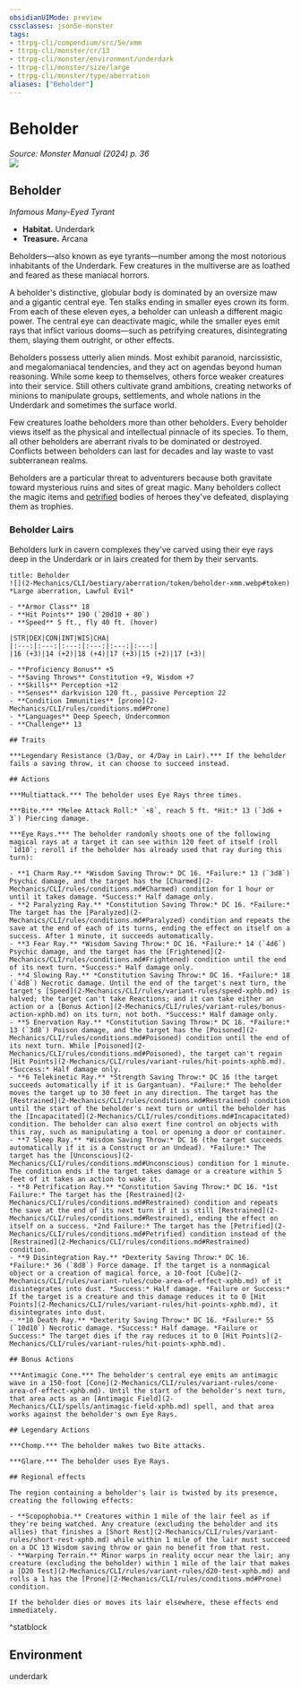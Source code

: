```yaml
---
obsidianUIMode: preview
cssclasses: json5e-monster
tags:
- ttrpg-cli/compendium/src/5e/xmm
- ttrpg-cli/monster/cr/13
- ttrpg-cli/monster/environment/underdark
- ttrpg-cli/monster/size/large
- ttrpg-cli/monster/type/aberration
aliases: ["Beholder"]
---
```

# Beholder
*Source: Monster Manual (2024) p. 36*  
![](2-Mechanics/CLI/bestiary/aberration/img/beholder.webp#right)

## Beholder

*Infamous Many-Eyed Tyrant*

- **Habitat.** Underdark  
- **Treasure.** Arcana  

Beholders—also known as eye tyrants—number among the most notorious inhabitants of the Underdark. Few creatures in the multiverse are as loathed and feared as these maniacal horrors.

A beholder's distinctive, globular body is dominated by an oversize maw and a gigantic central eye. Ten stalks ending in smaller eyes crown its form. From each of these eleven eyes, a beholder can unleash a different magic power. The central eye can deactivate magic, while the smaller eyes emit rays that inflict various dooms—such as petrifying creatures, disintegrating them, slaying them outright, or other effects.

Beholders possess utterly alien minds. Most exhibit paranoid, narcissistic, and megalomaniacal tendencies, and they act on agendas beyond human reasoning. While some keep to themselves, others force weaker creatures into their service. Still others cultivate grand ambitions, creating networks of minions to manipulate groups, settlements, and whole nations in the Underdark and sometimes the surface world.

Few creatures loathe beholders more than other beholders. Every beholder views itself as the physical and intellectual pinnacle of its species. To them, all other beholders are aberrant rivals to be dominated or destroyed. Conflicts between beholders can last for decades and lay waste to vast subterranean realms.

Beholders are a particular threat to adventurers because both gravitate toward mysterious ruins and sites of great magic. Many beholders collect the magic items and [petrified](2-Mechanics/CLI/rules/conditions.md#Petrified) bodies of heroes they've defeated, displaying them as trophies.

### Beholder Lairs

Beholders lurk in cavern complexes they've carved using their eye rays deep in the Underdark or in lairs created for them by their servants.

```ad-statblock
title: Beholder
![](2-Mechanics/CLI/bestiary/aberration/token/beholder-xmm.webp#token)
*Large aberration, Lawful Evil*

- **Armor Class** 18 
- **Hit Points** 190 (`20d10 + 80`) 
- **Speed** 5 ft., fly 40 ft. (hover)

|STR|DEX|CON|INT|WIS|CHA|
|:---:|:---:|:---:|:---:|:---:|:---:|
|16 (+3)|14 (+2)|18 (+4)|17 (+3)|15 (+2)|17 (+3)|

- **Proficiency Bonus** +5
- **Saving Throws** Constitution +9, Wisdom +7
- **Skills** Perception +12
- **Senses** darkvision 120 ft., passive Perception 22
- **Condition Immunities** [prone](2-Mechanics/CLI/rules/conditions.md#Prone)
- **Languages** Deep Speech, Undercommon
- **Challenge** 13

## Traits

***Legendary Resistance (3/Day, or 4/Day in Lair).*** If the beholder fails a saving throw, it can choose to succeed instead.

## Actions

***Multiattack.*** The beholder uses Eye Rays three times.

***Bite.*** *Melee Attack Roll:* `+8`, reach 5 ft. *Hit:* 13 (`3d6 + 3`) Piercing damage.

***Eye Rays.*** The beholder randomly shoots one of the following magical rays at a target it can see within 120 feet of itself (roll `1d10`; reroll if the beholder has already used that ray during this turn):

- **1 Charm Ray.** *Wisdom Saving Throw:* DC 16. *Failure:* 13 (`3d8`) Psychic damage, and the target has the [Charmed](2-Mechanics/CLI/rules/conditions.md#Charmed) condition for 1 hour or until it takes damage. *Success:* Half damage only.  
- **2 Paralyzing Ray.** *Constitution Saving Throw:* DC 16. *Failure:* The target has the [Paralyzed](2-Mechanics/CLI/rules/conditions.md#Paralyzed) condition and repeats the save at the end of each of its turns, ending the effect on itself on a success. After 1 minute, it succeeds automatically.  
- **3 Fear Ray.** *Wisdom Saving Throw:* DC 16. *Failure:* 14 (`4d6`) Psychic damage, and the target has the [Frightened](2-Mechanics/CLI/rules/conditions.md#Frightened) condition until the end of its next turn. *Success:* Half damage only.  
- **4 Slowing Ray.** *Constitution Saving Throw:* DC 16. *Failure:* 18 (`4d8`) Necrotic damage. Until the end of the target's next turn, the target's [Speed](2-Mechanics/CLI/rules/variant-rules/speed-xphb.md) is halved; the target can't take Reactions; and it can take either an action or a [Bonus Action](2-Mechanics/CLI/rules/variant-rules/bonus-action-xphb.md) on its turn, not both. *Success:* Half damage only.  
- **5 Enervation Ray.** *Constitution Saving Throw:* DC 16. *Failure:* 13 (`3d8`) Poison damage, and the target has the [Poisoned](2-Mechanics/CLI/rules/conditions.md#Poisoned) condition until the end of its next turn. While [Poisoned](2-Mechanics/CLI/rules/conditions.md#Poisoned), the target can't regain [Hit Points](2-Mechanics/CLI/rules/variant-rules/hit-points-xphb.md). *Success:* Half damage only.  
- **6 Telekinetic Ray.** *Strength Saving Throw:* DC 16 (the target succeeds automatically if it is Gargantuan). *Failure:* The beholder moves the target up to 30 feet in any direction. The target has the [Restrained](2-Mechanics/CLI/rules/conditions.md#Restrained) condition until the start of the beholder's next turn or until the beholder has the [Incapacitated](2-Mechanics/CLI/rules/conditions.md#Incapacitated) condition. The beholder can also exert fine control on objects with this ray, such as manipulating a tool or opening a door or container.  
- **7 Sleep Ray.** *Wisdom Saving Throw:* DC 16 (the target succeeds automatically if it is a Construct or an Undead). *Failure:* The target has the [Unconscious](2-Mechanics/CLI/rules/conditions.md#Unconscious) condition for 1 minute. The condition ends if the target takes damage or a creature within 5 feet of it takes an action to wake it.  
- **8 Petrification Ray.** *Constitution Saving Throw:* DC 16. *1st Failure:* The target has the [Restrained](2-Mechanics/CLI/rules/conditions.md#Restrained) condition and repeats the save at the end of its next turn if it is still [Restrained](2-Mechanics/CLI/rules/conditions.md#Restrained), ending the effect on itself on a success. *2nd Failure:* The target has the [Petrified](2-Mechanics/CLI/rules/conditions.md#Petrified) condition instead of the [Restrained](2-Mechanics/CLI/rules/conditions.md#Restrained) condition.  
- **9 Disintegration Ray.** *Dexterity Saving Throw:* DC 16. *Failure:* 36 (`8d8`) Force damage. If the target is a nonmagical object or a creation of magical force, a 10-foot [Cube](2-Mechanics/CLI/rules/variant-rules/cube-area-of-effect-xphb.md) of it disintegrates into dust. *Success:* Half damage. *Failure or Success:* If the target is a creature and this damage reduces it to 0 [Hit Points](2-Mechanics/CLI/rules/variant-rules/hit-points-xphb.md), it disintegrates into dust.  
- **10 Death Ray.** *Dexterity Saving Throw:* DC 16. *Failure:* 55 (`10d10`) Necrotic damage. *Success:* Half damage. *Failure or Success:* The target dies if the ray reduces it to 0 [Hit Points](2-Mechanics/CLI/rules/variant-rules/hit-points-xphb.md).  

## Bonus Actions

***Antimagic Cone.*** The beholder's central eye emits an antimagic wave in a 150-foot [Cone](2-Mechanics/CLI/rules/variant-rules/cone-area-of-effect-xphb.md). Until the start of the beholder's next turn, that area acts as an [Antimagic Field](2-Mechanics/CLI/spells/antimagic-field-xphb.md) spell, and that area works against the beholder's own Eye Rays.

## Legendary Actions

***Chomp.*** The beholder makes two Bite attacks.

***Glare.*** The beholder uses Eye Rays.

## Regional effects

The region containing a beholder's lair is twisted by its presence, creating the following effects:

- **Scopophobia.** Creatures within 1 mile of the lair feel as if they're being watched. Any creature (excluding the beholder and its allies) that finishes a [Short Rest](2-Mechanics/CLI/rules/variant-rules/short-rest-xphb.md) while within 1 mile of the lair must succeed on a DC 13 Wisdom saving throw or gain no benefit from that rest.  
- **Warping Terrain.** Minor warps in reality occur near the lair; any creature (excluding the beholder) within 1 mile of the lair that makes a [D20 Test](2-Mechanics/CLI/rules/variant-rules/d20-test-xphb.md) and rolls a 1 has the [Prone](2-Mechanics/CLI/rules/conditions.md#Prone) condition.  

If the beholder dies or moves its lair elsewhere, these effects end immediately.
```
^statblock

## Environment

underdark